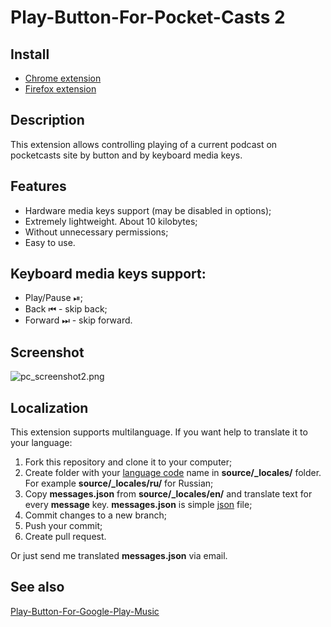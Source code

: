 Play-Button-For-Pocket-Casts 2
============================

## Install
- [Chrome extension](https://chrome.google.com/webstore/detail/playpause-button-for-pock/ogdnlmiknnmedpcnjnkjncdjjgfdkiik)
- [Firefox extension](https://addons.mozilla.org/addon/play-button-for-pocketcasts/)

## Description

This extension allows controlling playing of a current podcast on pocketcasts site by button and by keyboard media keys.

## Features
- Hardware media keys support (may be disabled in options);
- Extremely lightweight. About 10 kilobytes;
- Without unnecessary permissions;
- Easy to use.

## Keyboard media keys support:
 - Play/Pause ⏯;
 - Back ⏮ - skip back;
 - Forward ⏭ - skip forward.

## Screenshot

![pc_screenshot2.png](http://download.illuzor.com/images/github/pc_screenshot2.png)

## Localization
This extension supports multilanguage. If you want help to translate it to your language:

1. Fork this repository and clone it to your computer;
2. Create folder with your [language code](https://developer.chrome.com/webstore/i18n?csw=1#localeTable) name in **source/_locales/** folder. For example **source/_locales/ru/** for Russian;
3. Copy **messages.json** from **source/_locales/en/** and translate text for every **message** key. **messages.json** is simple [json](https://en.wikipedia.org/wiki/JSON) file;
4. Commit changes to a new branch;
5. Push your commit;
6. Create pull request.

Or just send me translated **messages.json** via email.

## See also
[Play-Button-For-Google-Play-Music](https://github.com/illuzor/Play-Button-For-Google-Play-Music)
